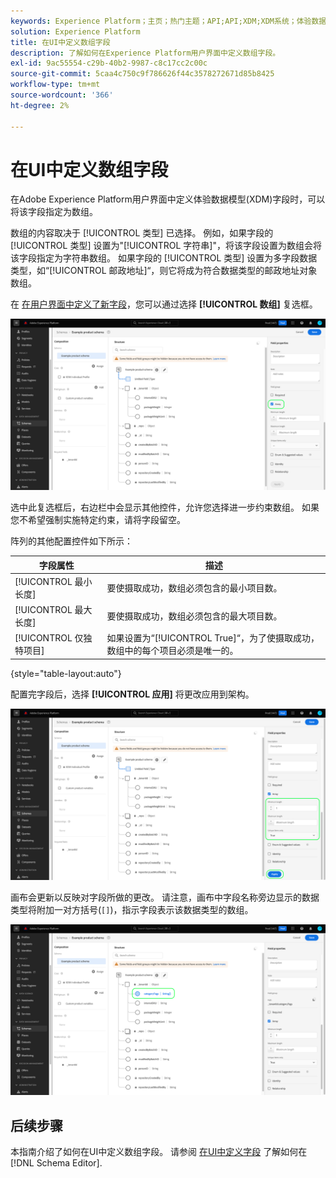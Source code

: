 ```yaml
---
keywords: Experience Platform；主页；热门主题；API;API;XDM;XDM系统；体验数据模型；数据模型；UI；工作区；数组；字段；
solution: Experience Platform
title: 在UI中定义数组字段
description: 了解如何在Experience Platform用户界面中定义数组字段。
exl-id: 9ac55554-c29b-40b2-9987-c8c17cc2c00c
source-git-commit: 5caa4c750c9f786626f44c3578272671d85b8425
workflow-type: tm+mt
source-wordcount: '366'
ht-degree: 2%

---
```


# 在UI中定义数组字段

在Adobe Experience Platform用户界面中定义体验数据模型(XDM)字段时，可以将该字段指定为数组。

数组的内容取决于 [!UICONTROL 类型] 已选择。 例如，如果字段的 [!UICONTROL 类型] 设置为&quot;[!UICONTROL 字符串]&quot;，将该字段设置为数组会将该字段指定为字符串数组。 如果字段的 [!UICONTROL 类型] 设置为多字段数据类型，如“[!UICONTROL 邮政地址]“，则它将成为符合数据类型的邮政地址对象数组。

在 [在用户界面中定义了新字段](./overview.md#define)，您可以通过选择 **[!UICONTROL 数组]** 复选框。

![](../../images/ui/fields/special/array.png)

选中此复选框后，右边栏中会显示其他控件，允许您选择进一步约束数组。 如果您不希望强制实施特定约束，请将字段留空。

阵列的其他配置控件如下所示：

| 字段属性 | 描述 |
| --- | --- |
| [!UICONTROL 最小长度] | 要使摄取成功，数组必须包含的最小项目数。 |
| [!UICONTROL 最大长度] | 要使摄取成功，数组必须包含的最大项目数。 |
| [!UICONTROL 仅独特项目] | 如果设置为“[!UICONTROL True]“，为了使摄取成功，数组中的每个项目必须是唯一的。 |

{style=&quot;table-layout:auto&quot;}

配置完字段后，选择 **[!UICONTROL 应用]** 将更改应用到架构。

![](../../images/ui/fields/special/array-config.png)

画布会更新以反映对字段所做的更改。 请注意，画布中字段名称旁边显示的数据类型将附加一对方括号(`[]`)，指示字段表示该数据类型的数组。

![](../../images/ui/fields/special/array-applied.png)

## 后续步骤

本指南介绍了如何在UI中定义数组字段。 请参阅 [在UI中定义字段](./overview.md#special) 了解如何在 [!DNL Schema Editor].
